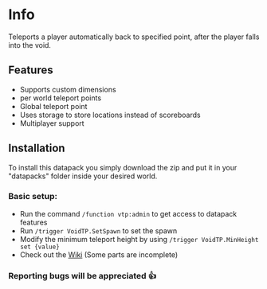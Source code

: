 # Info
Teleports a player automatically back to specified point, after the player falls into the void.

## Features
- Supports custom dimensions
- per world teleport points
- Global teleport point
- Uses storage to store locations instead of scoreboards
- Multiplayer support

## Installation
To install this datapack you simply download the zip and put it in your "datapacks" folder inside your desired world.

### Basic setup:
- Run the command ```/function vtp:admin``` to get access to datapack features
- Run ```/trigger VoidTP.SetSpawn``` to set the spawn
- Modify the  minimum teleport height by using ```/trigger VoidTP.MinHeight set {value}```
- Check out the [Wiki](https://github.com/Phero-Network/VoidTP/wiki) (Some parts are incomplete)

### Reporting bugs will be appreciated 👍